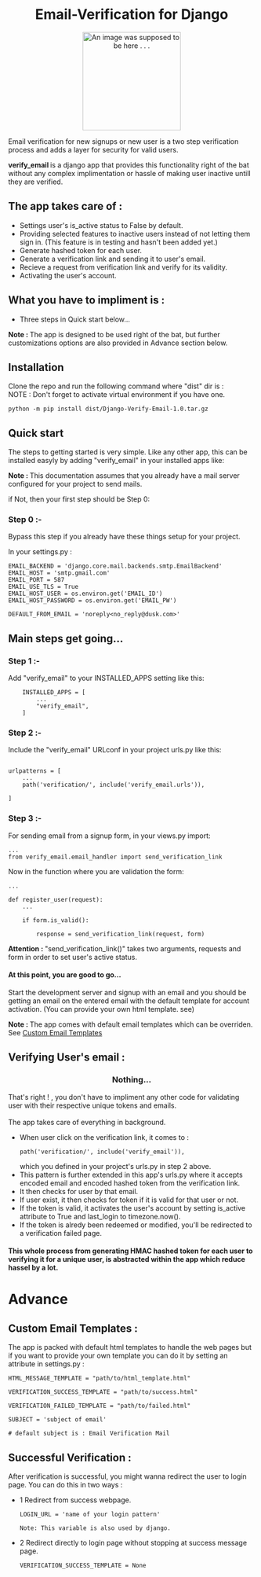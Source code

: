 

<h1 style='text-align:center'>Email-Verification for Django</h1>
<p align='center'>
<img src='https://github.com/foo290/Django-Verify-Email/blob/main/readme_imgs/django.png' alt='An image was supposed to be here . . .' height="200">
</p>

Email verification for new signups or new user is a two step verification process and adds a layer for security for valid users.

<b> verify_email </b> is a django app that provides this functionality right of the bat without any complex implimentation or hassle of making user inactive untill they are verified.

## The app takes care of :
* Settings user's is_active status to False by default.
* Providing selected features to inactive users instead of not letting them sign in. (This feature is in testing and hasn't been added yet.)
* Generate hashed token for each user.
* Generate a verification link and sending it to user's email.
* Recieve a request from verification link and verify for its validity.
* Activating the user's account.

## What you have to impliment is :
* Three steps in Quick start below...

<b>Note : </b>The app is designed to be used right of the bat, but further customizations options are also provided in Advance section below.


## Installation

Clone the repo and run the following command where "dist" dir is :<br>
NOTE : Don't forget to activate virtual environment if you have one.

```
python -m pip install dist/Django-Verify-Email-1.0.tar.gz
```


## Quick start
The steps to getting started is very simple. Like any other app, this can be installed easyly by adding "verify_email" in your installed apps like:

<b>Note : </b>This documentation assumes that you already have a mail server configured for your project to send mails. 

if Not, then your first step should be Step 0:

### Step 0 :-
Bypass this step if you already have these things setup for your project.

In your settings.py :
```
EMAIL_BACKEND = 'django.core.mail.backends.smtp.EmailBackend'
EMAIL_HOST = 'smtp.gmail.com'
EMAIL_PORT = 587
EMAIL_USE_TLS = True
EMAIL_HOST_USER = os.environ.get('EMAIL_ID') 
EMAIL_HOST_PASSWORD = os.environ.get('EMAIL_PW')

DEFAULT_FROM_EMAIL = 'noreply<no_reply@dusk.com>'
```

## Main steps get going...

### Step 1 :-
Add "verify_email" to your INSTALLED_APPS setting like this:
```
    INSTALLED_APPS = [
        ...
        "verify_email",
    ]
```
### Step 2 :-
Include the "verify_email" URLconf in your project urls.py like this:
```

urlpatterns = [
	...
	path('verification/', include('verify_email.urls')),	

]
```


### Step 3 :-
For sending email from a signup form, in your views.py import:

```
...
from verify_email.email_handler import send_verification_link
```
Now in the function where you are validation the form:

```
...

def register_user(request):
    ...
    
    if form.is_valid():

        response = send_verification_link(request, form)
```

<b>Attention : </b>"send_verification_link()" takes two arguments, requests and form in order to set user's active status. 



#### At this point, you are good to go...
 Start the development server and signup with an email and you should be getting an email on the entered email with the default template for account activation. (You can provide your own html template. see)

 <b>Note : </b>The app comes with default email templates which can be overriden. See <a href='#'> Custom Email Templates</a>

## Verifying User's email :
<h3 style='text-align:center'>Nothing...</h3>
That's right ! , you don't have to impliment any other code for validating user with their respective unique tokens and emails. 
<br><br>
The app takes care of everything in background.

* When user click on the verification link, it comes to :
    ```
    path('verification/', include('verify_email')),
    ```
    which you defined in your project's urls.py in step 2 above.
* This pattern is further extended in this app's urls.py where it accepts encoded email and encoded hashed token from the verification link.
* It then checks for user by that email.
* If user exist, it then checks for token if it is valid for that user or not.
* If the token is valid, it activates the user's account by setting is_active attribute to True and last_login to timezone.now().
* If the token is alredy been redeemed or modified, you'll be redirected to a verification failed page.

#### This whole process from generating HMAC hashed token for each user to verifying it for a unique user, is abstracted within the app which reduce hassel by a lot.

# Advance

## Custom Email Templates : 
The app is packed with default html templates to handle the web pages but if you want to provide your own template you can do it by setting an attribute in settings.py :
```
HTML_MESSAGE_TEMPLATE = "path/to/html_template.html"

VERIFICATION_SUCCESS_TEMPLATE = "path/to/success.html"

VERIFICATION_FAILED_TEMPLATE = "path/to/failed.html"
```
```
SUBJECT = 'subject of email'

# default subject is : Email Verification Mail
```

## Successful Verification :
After verification is successful, you might wanna redirect the user to login page. You can do this in two ways :

* 1 Redirect from success webpage.
    ```
    LOGIN_URL = 'name of your login pattern'

    Note: This variable is also used by django.
    ```
* 2 Redirect directly to login page without stopping at success message page.
    ```
    VERIFICATION_SUCCESS_TEMPLATE = None
    ```




